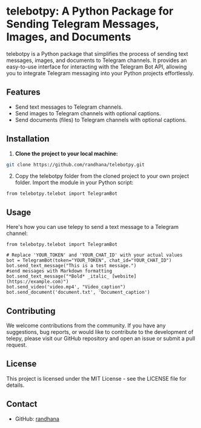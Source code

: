 # telebotpy: A Python Package for Sending Telegram Messages, Images, and Documents

telebotpy is a Python package that simplifies the process of sending text messages, images, and documents to Telegram channels. It provides an easy-to-use interface for interacting with the Telegram Bot API, allowing you to integrate Telegram messaging into your Python projects effortlessly.

## Features

- Send text messages to Telegram channels.
- Send images to Telegram channels with optional captions.
- Send documents (files) to Telegram channels with optional captions.

## Installation

1. **Clone the project to your local machine:**

```bash
git clone https://github.com/randhana/telebotpy.git
```
2. Copy the telebotpy folder from the cloned project to your own project folder.
Import the module in your Python script:
```shell
from telebotpy.telebot import TelegramBot
```
## Usage
Here's how you can use telepy to send a text message to a Telegram channel:
```shell
from telebotpy.telebot import TelegramBot

# Replace 'YOUR_TOKEN' and 'YOUR_CHAT_ID' with your actual values
bot = TelegramBot(token="YOUR_TOKEN", chat_id="YOUR_CHAT_ID")
bot.send_text_message("This is a test message.") 
#send messages with Markdown formatting
bot.send_text_message("*Bold* _italic_ [website](https://example.com)") 
bot.send_video('video.mp4', "Video_caption")
bot.send_document('document.txt', 'Document_caption')

```

## Contributing
We welcome contributions from the community. If you have any suggestions, bug reports, or would like to contribute to the development of telepy, please visit our GitHub repository and open an issue or submit a pull request.

## License
This project is licensed under the MIT License - see the LICENSE file for details.

## Contact
- GitHub: [randhana](https://github.com/randhana)
